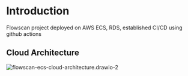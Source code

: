 # Introduction

Flowscan project deployed on AWS ECS, RDS, established CI/CD using github actions

## Cloud Architecture

![flowscan-ecs-cloud-architecture.drawio-2](https://p.ipic.vip/mo15sq.png)
